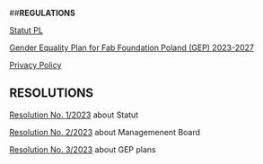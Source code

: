 
##**REGULATIONS**

[Statut PL](../assets/FFP-Statut2023ntr.pdf)

[Gender Equality Plan for Fab Foundation Poland (GEP) 2023-2027](../assets/GEP-v1.0.pdf)

[Privacy Policy](https://docs.google.com/document/d/1w44acJjij1-A3fiMPf9jb2WRZewqN-62/edit?usp=sharing&ouid=100384525150123064384&rtpof=true&sd=true)

## **RESOLUTIONS**

 [Resolution No. 1/2023](../assets/2023_Uchwala1.pdf) about Statut

[Resolution No. 2/2023](../assets/2023_Uchwala2.pdf) about Managemenent Board

[Resolution No. 3/2023](../assets/2023_Uchwala3.pdf) about GEP plans
